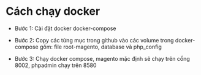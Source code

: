 # Cách chạy docker

* Bước 1: Cài đặt docker docker-compose

* Bước 2: Copy các từng mục trong github vào các volume trong docker-compose gồm: file root-magento, database và php_config

* Bước 3: Chạy docker compose, magento mặc định sẽ chạy trên cổng 8002, phpadmin chạy trên 8580
